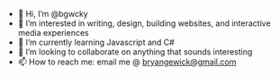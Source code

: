 - 👋 Hi, I’m @bgwcky
- 👀 I’m interested in writing, design, building websites, and interactive media experiences
- 🌱 I’m currently learning Javascript and C#
- 💞️ I’m looking to collaborate on anything that sounds interesting
- 📫 How to reach me: email me @ bryangewick@gmail.com

<!---
bgwcky/bgwcky is a ✨ special ✨ repository because its `README.md` (this file) appears on your GitHub profile.
You can click the Preview link to take a look at your changes.
--->
